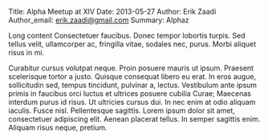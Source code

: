 Title: Alpha Meetup at XIV
Date: 2013-05-27
Author: Erik Zaadi
Author_email: erik.zaadi@gmail.com
Summary: Alphaz

Long content Consectetuer faucibus. Donec tempor lobortis turpis. Sed tellus
velit, ullamcorper ac, fringilla vitae, sodales nec, purus. Morbi aliquet
risus in mi.

Curabitur cursus volutpat neque. Proin posuere mauris ut ipsum. Praesent
scelerisque tortor a justo. Quisque consequat libero eu erat. In eros augue,
sollicitudin sed, tempus tincidunt, pulvinar a, lectus. Vestibulum ante ipsum
primis in faucibus orci luctus et ultrices posuere cubilia Curae; Maecenas
interdum purus id risus. Ut ultricies cursus dui. In nec enim at odio aliquam
iaculis. Fusce nisl. Pellentesque sagittis. Lorem ipsum dolor sit amet,
consectetuer adipiscing elit. Aenean placerat tellus. In semper sagittis enim.
Aliquam risus neque, pretium.
